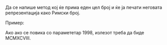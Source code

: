 Да се напише метод кој ќе прима еден цел број и ќе ја печати неговата репрезентација како Римски број.

Пример:

Aко ако се повика со парамететар 1998, излезот треба да биде MCMXCVIII.